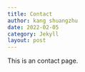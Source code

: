 ```yaml
---
title: Contact
author: kang shuangzhu
date: 2022-02-05
category: Jekyll
layout: post
---
```


This is an contact page.
